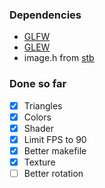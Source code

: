 ### Dependencies

- [GLFW](https://www.glfw.org/)
- [GLEW](https://glew.sourceforge.net/)
- image.h from [stb](https://github.com/nothings/stb)

### Done so far

- [x] Triangles
- [x] Colors
- [x] Shader
- [x] Limit FPS to 90
- [x] Better makefile
- [x] Texture
- [ ] Better rotation
